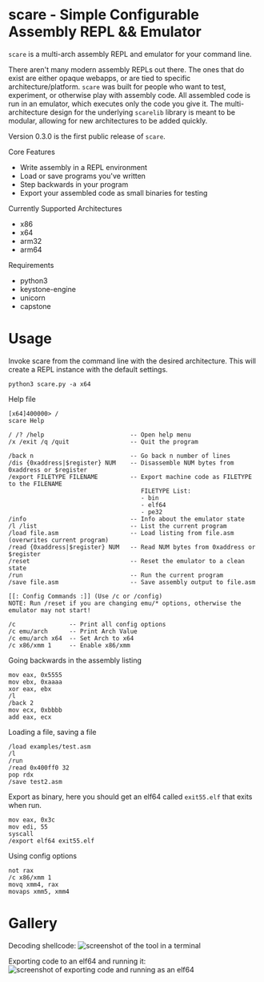 # scare - Simple Configurable Assembly REPL && Emulator

`scare` is a multi-arch assembly REPL and emulator for your command line.

There aren't many modern assembly REPLs out there. The ones that do exist are either opaque webapps, or are tied to specific architecture/platform. `scare` was built for people who want to test, experiment, or otherwise play with assembly code. All assembled code is run in an emulator, which executes only the code you give it. The multi-architecture design for the underlying `scarelib` library is meant to be modular, allowing for new architectures to be added quickly. 

Version 0.3.0 is the first public release of `scare`.

Core Features
- Write assembly in a REPL environment
- Load or save programs you've written
- Step backwards in your program
- Export your assembled code as small binaries for testing

Currently Supported Architectures
- x86
- x64
- arm32
- arm64

Requirements
- python3
- keystone-engine
- unicorn
- capstone

# Usage

Invoke scare from the command line with the desired architecture. This will create a REPL instance with the default settings.
```
python3 scare.py -a x64
```

Help file
```
[x64]400000> /
scare Help

/ /? /help                        -- Open help menu
/x /exit /q /quit                 -- Quit the program

/back n                           -- Go back n number of lines
/dis {0xaddress|$register} NUM    -- Disassemble NUM bytes from 0xaddress or $register
/export FILETYPE FILENAME         -- Export machine code as FILETYPE to the FILENAME
                                     FILETYPE List:
                                     - bin
                                     - elf64
                                     - pe32
/info                             -- Info about the emulator state
/l /list                          -- List the current program
/load file.asm                    -- Load listing from file.asm (overwrites current program)
/read {0xaddress|$register} NUM   -- Read NUM bytes from 0xaddress or $register
/reset                            -- Reset the emulator to a clean state
/run                              -- Run the current program
/save file.asm                    -- Save assembly output to file.asm

[[: Config Commands :]] (Use /c or /config)
NOTE: Run /reset if you are changing emu/* options, otherwise the emulator may not start!

/c               -- Print all config options
/c emu/arch      -- Print Arch Value
/c emu/arch x64  -- Set Arch to x64
/c x86/xmm 1     -- Enable x86/xmm
```

Going backwards in the assembly listing
```
mov eax, 0x5555
mov ebx, 0xaaaa
xor eax, ebx
/l
/back 2
mov ecx, 0xbbbb
add eax, ecx
```

Loading a file, saving a file
```
/load examples/test.asm
/l
/run
/read 0x400ff0 32
pop rdx
/save test2.asm
```

Export as binary, here you should get an elf64 called `exit55.elf` that exits when run.
```
mov eax, 0x3c
mov edi, 55
syscall
/export elf64 exit55.elf
```

Using config options

```
not rax
/c x86/xmm 1
movq xmm4, rax
movaps xmm5, xmm4
```

# Gallery

Decoding shellcode:
![screenshot of the tool in a terminal](https://user-images.githubusercontent.com/26436276/226787427-0b6827a6-1c13-40f7-9bc0-ee235740d780.png)

Exporting code to an elf64 and running it:
![screenshot of exporting code and running as an elf64](https://user-images.githubusercontent.com/26436276/226787469-eb7c6d7d-2481-447b-b2fc-4390f643cc61.png)
